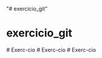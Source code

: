 "# exercicio_git"  
# exercicio_git
#   E x e r c - c i o  
 #   E x e r c - c i o  
 #   E x e r c - c i o  
 